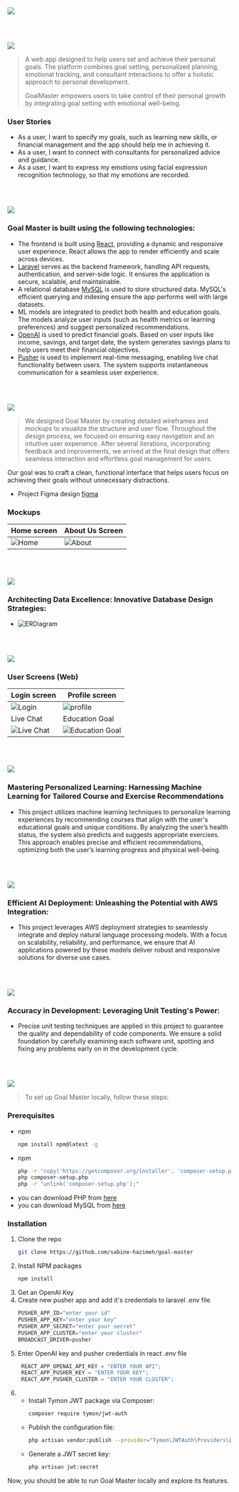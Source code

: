<img src="./image/title1.svg"/>

<br><br>

<!-- project philosophy -->
<img src="./image/title2.svg"/>

> A web app designed to help users set and achieve their personal goals. The platform combines goal setting, personalized planning, emotional tracking, and consultant interactions to offer a holistic approach to personal development.
>
> GoalMaster empowers users to take control of their personal growth by integrating goal setting with emotional well-being.

### User Stories

- As a user, I want to specify my goals, such as learning new skills, or financial management and the app should help me in achieving it.
- As a user, I want to connect with consultants for personalized advice and guidance.
- As a user, I want to express my emotions using facial expression recognition technology, so that my emotions are recorded.

<br><br>

<!-- Tech stack -->
<img src="./image/title3.svg"/>

### Goal Master is built using the following technologies:

- The frontend is built using [React](https://legacy.reactjs.org/docs/getting-started.html), providing a dynamic and responsive user experience. React allows the app to render efficiently and scale across devices.
- [Laravel](https://laravel.com/docs/11.x/) serves as the backend framework, handling API requests, authentication, and server-side logic. It ensures the application is secure, scalable, and maintainable.
- A relational database [MySQL](https://dev.mysql.com/doc/) is used to store structured data. MySQL's efficient querying and indexing ensure the app performs well with large datasets.
- ML models are integrated to predict both health and education goals. The models analyze user inputs (such as health metrics or learning preferences) and suggest personalized recommendations.
- [OpenAI](https://platform.openai.com/docs/introduction) is used to predict financial goals. Based on user inputs like income, savings, and target date, the system generates savings plans to help users meet their financial objectives.
- [Pusher](https://pusher.com/docs/) is used to implement real-time messaging, enabling live chat functionality between users. The system supports instantaneous communication for a seamless user experience.

<br><br>

<!-- UI UX -->
<img src="./image/title4.svg"/>

> We designed Goal Master by creating detailed wireframes and mockups to visualize the structure and user flow. Throughout the design process, we focused on ensuring easy navigation and an intuitive user experience. After several iterations, incorporating feedback and improvements, we arrived at the final design that offers seamless interaction and effortless goal management for users.

Our goal was to craft a clean, functional interface that helps users focus on achieving their goals without unnecessary distractions.

- Project Figma design [figma](https://www.figma.com/design/1KpW6Me6gTjkifuRnBAuV9/Final-Project?node-id=0-1&node-type=CANVAS&t=vPxHLN63RMYazSpM-0)

### Mockups

| Home screen                             | About Us Screen                           | 
| --------------------------------------- | ------------------------------------- | 
| ![Home](image/home.png) | ![About](image/about.png) | ![fsdaf](./readme/demo/1440x1024.png) |

<br><br>

<!-- Database Design -->
<img src="./image/title5.svg"/>

### Architecting Data Excellence: Innovative Database Design Strategies:

- ![ERDiagram](image/ER-Diagram.png)

<br><br>

<!-- Implementation -->
<img src="./image/title6.svg"/>

### User Screens (Web)

| Login screen                            | Profile screen                       | 
| --------------------------------------- | ------------------------------------- | 
| ![Login](image/Login.png) | ![profile](image/profile.png) | ![fsdaf](./readme/demo/1440x1024.png) |
| Live Chat                             | Education Goal                           | Order Screen                          |
| ![Live Chat](image/LiveChat.gif) | ![Education Goal](image/EducationGoal.gif) | ![fsdaf](./readme/demo/1440x1024.png) |

<br><br>

<!-- Prompt Engineering -->
<img src="./image/title7.svg"/>

### Mastering Personalized Learning: Harnessing Machine Learning for Tailored Course and Exercise Recommendations

- This project utilizes machine learning techniques to personalize learning experiences by recommending courses that align with the user's educational goals and unique conditions. By analyzing the user’s health status, the system also predicts and suggests appropriate exercises. This approach enables precise and efficient recommendations, optimizing both the user’s learning progress and physical well-being.

<br><br>

<!-- AWS Deployment -->
<img src="./image/title8.svg"/>

### Efficient AI Deployment: Unleashing the Potential with AWS Integration:

- This project leverages AWS deployment strategies to seamlessly integrate and deploy natural language processing models. With a focus on scalability, reliability, and performance, we ensure that AI applications powered by these models deliver robust and responsive solutions for diverse use cases.

<br><br>

<!-- Unit Testing -->
<img src="./image/title9.svg"/>

### Accuracy in Development: Leveraging Unit Testing's Power:

- Precise unit testing techniques are applied in this project to guarantee the quality and dependability of code components. We ensure a solid foundation by carefully examining each software unit, spotting and fixing any problems early on in the development cycle.

<br><br>

<!-- How to run -->
<img src="./image/title10.svg"/>

> To set up Goal Master locally, follow these steps:

### Prerequisites


- npm
  ```sh
  npm install npm@latest -g
  ```
- npm
  ```sh
  php -r "copy('https://getcomposer.org/installer', 'composer-setup.php');"
  php composer-setup.php
  php -r "unlink('composer-setup.php');"
  ```
- you can download PHP from [here](https://www.php.net/downloads)
- you can download MySQL from [here](https://dev.mysql.com/downloads/installer/)


### Installation


1. Clone the repo
   ```sh
   git clone https://github.com/sabine-hazimeh/goal-master
   ```
2. Install NPM packages
   ```sh
   npm install
   ```
3. Get an OpenAI Key 
4. Create new pusher app and add it's credentials to laravel .env file
   ```js
   PUSHER_APP_ID="enter your id"
   PUSHER_APP_KEY="enter your key"
   PUSHER_APP_SECRET="enter your secret"
   PUSHER_APP_CLUSTER="enter your cluster"
   BROADCAST_DRIVER=pusher
   ```
5. Enter OpenAI key and pusher credentials in react .env file
   ```js
    REACT_APP_OPENAI_API_KEY = "ENTER YOUR API";
    REACT_APP_PUSHER_KEY = "ENTER YOUR KEY";
    REACT_APP_PUSHER_CLUSTER = "ENTER YOUR CLUSTER";
   ```
6. - Install Tymon JWT package via Composer:
     ```sh
     composer require tymon/jwt-auth
     ```
   - Publish the configuration file:
     ```sh
     php artisan vendor:publish --provider="Tymon\JWTAuth\Providers\LaravelServiceProvider"
     ```
   - Generate a JWT secret key:
     ``` sh
     php artisan jwt:secret
     ```
     


Now, you should be able to run Goal Master locally and explore its features.
